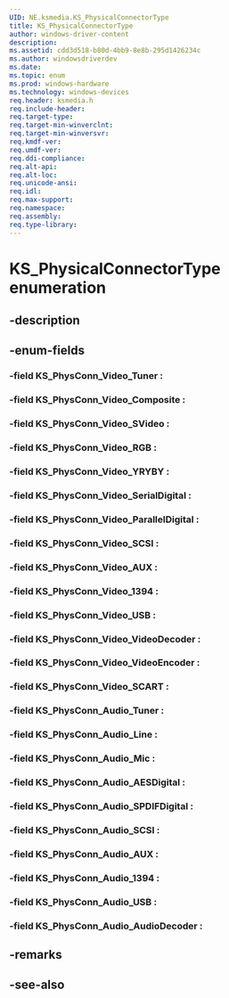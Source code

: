 ```yaml
---
UID: NE.ksmedia.KS_PhysicalConnectorType
title: KS_PhysicalConnectorType
author: windows-driver-content
description: 
ms.assetid: cdd3d518-b80d-4bb9-8e8b-295d1426234c
ms.author: windowsdriverdev
ms.date: 
ms.topic: enum
ms.prod: windows-hardware
ms.technology: windows-devices
req.header: ksmedia.h
req.include-header:
req.target-type:
req.target-min-winverclnt:
req.target-min-winversvr:
req.kmdf-ver:
req.umdf-ver:
req.ddi-compliance:
req.alt-api:
req.alt-loc:
req.unicode-ansi:
req.idl:
req.max-support:
req.namespace:
req.assembly:
req.type-library:
---
```


# KS_PhysicalConnectorType enumeration

## -description



## -enum-fields

### -field KS_PhysConn_Video_Tuner : 
### -field KS_PhysConn_Video_Composite : 
### -field KS_PhysConn_Video_SVideo : 
### -field KS_PhysConn_Video_RGB : 
### -field KS_PhysConn_Video_YRYBY : 
### -field KS_PhysConn_Video_SerialDigital : 
### -field KS_PhysConn_Video_ParallelDigital : 
### -field KS_PhysConn_Video_SCSI : 
### -field KS_PhysConn_Video_AUX : 
### -field KS_PhysConn_Video_1394 : 
### -field KS_PhysConn_Video_USB : 
### -field KS_PhysConn_Video_VideoDecoder : 
### -field KS_PhysConn_Video_VideoEncoder : 
### -field KS_PhysConn_Video_SCART : 
### -field KS_PhysConn_Audio_Tuner : 
### -field KS_PhysConn_Audio_Line : 
### -field KS_PhysConn_Audio_Mic : 
### -field KS_PhysConn_Audio_AESDigital : 
### -field KS_PhysConn_Audio_SPDIFDigital : 
### -field KS_PhysConn_Audio_SCSI : 
### -field KS_PhysConn_Audio_AUX : 
### -field KS_PhysConn_Audio_1394 : 
### -field KS_PhysConn_Audio_USB : 
### -field KS_PhysConn_Audio_AudioDecoder : 

## -remarks

## -see-also